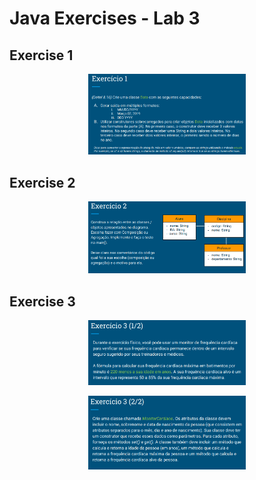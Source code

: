 # Java Exercises - Lab 3

## Exercise 1
<p align="center" >
  <img width="50%" src="/Lab03/repository-images/Ex01.png" />
</p>

## Exercise 2
<p align="center" >
  <img width="50%" src="/Lab03/repository-images/Ex02.png" />
</p>

## Exercise 3
<p align="center" >
  <img width="50%" src="/Lab03/repository-images/Ex03-01.png" />
</p>
<p align="center" >
  <img width="50%" src="/Lab03/repository-images/Ex03-02.png" />
</p>
